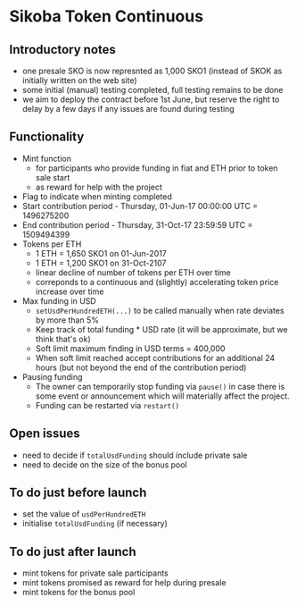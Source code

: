 # Sikoba Token Continuous

## Introductory notes

* one presale SKO is now represnted as 1,000 SKO1 (instead of SKOK as initially written on the web site)
* some initial (manual) testing completed, full testing remains to be done
* we aim to deploy the contract before 1st June, but reserve the right to delay by a few days if any issues are found during testing

## Functionality

* Mint function
  * for participants who provide funding in fiat and ETH prior to token sale start
  * as reward for help with the project
* Flag to indicate when minting completed
* Start contribution period - Thursday, 01-Jun-17 00:00:00 UTC = 1496275200
* End contribution period - Thursday, 31-Oct-17 23:59:59 UTC = 1509494399
* Tokens per ETH
  * 1 ETH = 1,650 SKO1 on 01-Jun-2017
  * 1 ETH = 1,200 SKO1 on 31-Oct-2107
  * linear decline of number of tokens per ETH over time
  * correponds to a continuous and (slightly) accelerating token price increase over time 
* Max funding in USD
  * `setUsdPerHundredETH(...)` to be called manually when rate deviates by more than 5%
  * Keep track of total funding * USD rate (it will be approximate, but we think that's ok)
  * Soft limit maximum finding in USD terms = 400,000
  * When soft limit reached accept contributions for an additional 24 hours (but not beyond the end of the contribution period)
* Pausing funding
  * The owner can temporarily stop funding via `pause()` in case there is some event or announcement which will materially affect the project.
  * Funding can be restarted via `restart()`

## Open issues

* need to decide if `totalUsdFunding` should include private sale
* need to decide on the size of the bonus pool

## To do just before launch  
  
* set the value of `usdPerHundredETH`
* initialise `totalUsdFunding` (if necessary)

## To do just after launch

* mint tokens for private sale participants
* mint tokens promised as reward for help during presale
* mint tokens for the bonus pool